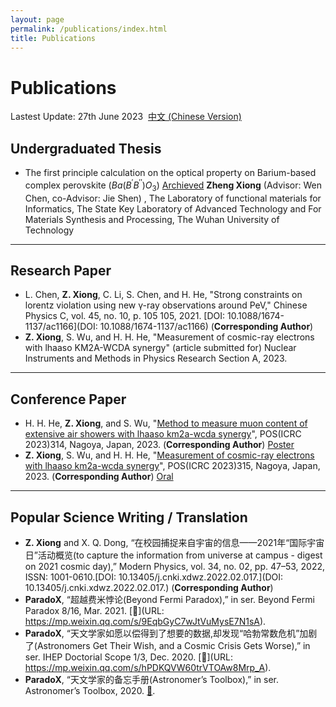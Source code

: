```yaml
---
layout: page
permalink: /publications/index.html
title: Publications
---
```

# Publications

Lastest Update: 27th June 2023&nbsp;  [中文 (Chinese Version)](https://easel7.github.io/publications-zh/)

## Undergraduated Thesis

- The first principle calculation on the optical property on Barium-based complex perovskite ($Ba(B^{\prime}B^{\prime\prime})O_{3}$) [Archieved](https://github.com/easel7/easel7.github.io/blob/main/mypaper/thesis/BEng_Thesis.pdf) **Zheng Xiong** (Advisor: Wen Chen, co-Advisor: Jie Shen) , The Laboratory of functional materials for Informatics, The State Key Laboratory of Advanced Technology and For Materials Synthesis and Processing, The Wuhan University of Technology

---

## Research Paper

- L. Chen, **Z. Xiong**, C. Li, S. Chen, and H. He, "Strong constraints on lorentz violation using new γ-ray observations around PeV," Chinese Physics C, vol. 45, no. 10, p. 105 105, 2021. [DOI: 10.1088/1674-1137/ac1166](DOI: 10.1088/1674-1137/ac1166) (**Corresponding Author**)
- **Z. Xiong**, S. Wu, and H. H. He, "Measurement of cosmic-ray electrons with lhaaso KM2A-WCDA synergy" (article submitted for) Nuclear Instruments and Methods in Physics Research Section A, 2023.

---

## Conference Paper

- H. H. He, **Z. Xiong**, and S. Wu, "[Method to measure muon content of extensive air showers with lhaaso km2a-wcda synergy](https://easel7.github.io/blob/main/mypaper/conference/ICRC2023_314.pdf)", POS(ICRC 2023)314, Nagoya, Japan, 2023. (**Corresponding Author**) [Poster](https://easel7.github.io/blob/main/mypaper/slides/Nagoya_Poster.pdf)
- **Z. Xiong**, S. Wu, and H. H. He, "[Measurement of cosmic-ray electrons with lhaaso km2a-wcda synergy](https://easel7.github.io/blob/main/mypaper/conference/ICRC2023_315.pdf)", POS(ICRC 2023)315,  Nagoya, Japan, 2023. (**Corresponding Author**) [Oral](https://easel7.github.io/blob/main/mypaper/slides/Nagoya_Oral.pdf)

---

## Popular Science Writing / Translation

- **Z. Xiong** and X. Q. Dong, “在校园捕捉来自宇宙的信息——2021年“国际宇宙日”活动概览(to
  capture the information from universe at campus - digest on 2021 cosmic day),” Modern Physics, vol. 34, no. 02, pp. 47–53, 2022, ISSN: 1001-0610.[DOI: 10.13405/j.cnki.xdwz.2022.02.017.](DOI: 10.13405/j.cnki.xdwz.2022.02.017.) (**Corresponding Author**)
- **ParadoX**, “超越费米悖论(Beyond Fermi Paradox),” in ser. Beyond Fermi Paradox 8/16, Mar. 2021. [🔗](URL: https://mp.weixin.qq.com/s/9EqbGyC7wJtVuMysE7N1sA).
- **ParadoX**, “天文学家如愿以偿得到了想要的数据,却发现“哈勃常数危机”加剧了(Astronomers Get Their Wish, and a Cosmic Crisis Gets Worse),” in ser. IHEP Doctorial Scope 1/3, Dec. 2020. [🔗](URL: https://mp.weixin.qq.com/s/hPDKQVW60trVTOAw8Mrp_A).
- **ParadoX**, “天文学家的备忘手册(Astronomer’s Toolbox),” in ser. Astronomer’s Toolbox, 2020. [🔗](URL:https://mp.weixin.qq.com/s/l0kYWIsxJZn-FotJNb-BAA).

